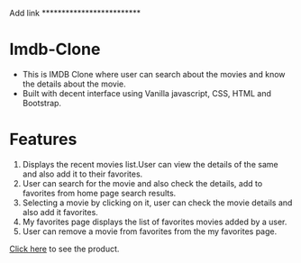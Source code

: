 Add link ************************* 
# Imdb-Clone
* This is IMDB Clone where user can search about the movies and know the details about the movie.
* Built with decent interface using Vanilla javascript, CSS, HTML and Bootstrap.

# Features
1. Displays the recent movies list.User can view the details of the same and also add it to their favorites.
2. User can search for the movie and also check the details, add to favorites from home page search results.
4. Selecting a movie by clicking on it, user can check the movie details and also add it favorites.
5. My favorites page displays the list of favorites movies added by a user.
6. User can remove a movie from favorites from the my favorites page.



<a href="https://www.google.com/" target="_blank">Click here</a> to see the product.
